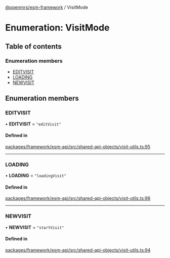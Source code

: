 [@openmrs/esm-framework](../API.md) / VisitMode

# Enumeration: VisitMode

## Table of contents

### Enumeration members

- [EDITVISIT](VisitMode.md#editvisit)
- [LOADING](VisitMode.md#loading)
- [NEWVISIT](VisitMode.md#newvisit)

## Enumeration members

### EDITVISIT

• **EDITVISIT** = `"editVisit"`

#### Defined in

[packages/framework/esm-api/src/shared-api-objects/visit-utils.ts:95](https://github.com/openmrs/openmrs-esm-core/blob/master/packages/framework/esm-api/src/shared-api-objects/visit-utils.ts#L95)

___

### LOADING

• **LOADING** = `"loadingVisit"`

#### Defined in

[packages/framework/esm-api/src/shared-api-objects/visit-utils.ts:96](https://github.com/openmrs/openmrs-esm-core/blob/master/packages/framework/esm-api/src/shared-api-objects/visit-utils.ts#L96)

___

### NEWVISIT

• **NEWVISIT** = `"startVisit"`

#### Defined in

[packages/framework/esm-api/src/shared-api-objects/visit-utils.ts:94](https://github.com/openmrs/openmrs-esm-core/blob/master/packages/framework/esm-api/src/shared-api-objects/visit-utils.ts#L94)

